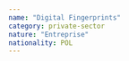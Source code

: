 ```yaml
---
name: "Digital Fingerprints"
category: private-sector
nature: "Entreprise"
nationality: POL
---
```

